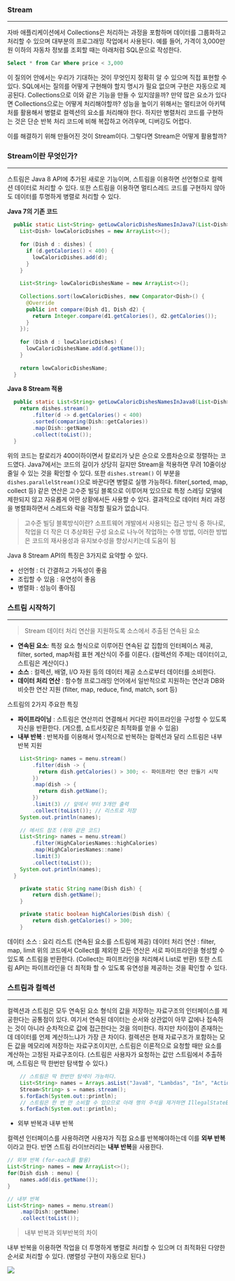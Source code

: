 ### Stream
---
자바 애플리케이션에서 Collections은 처리하는 과정을 포함하며 데이터를 그룹화하고 처리할 수 있으며 대부분의 프로그래밍 작업에서 사용된다. 예를 들어, 가격이 3,000만원 이하의 자동차 정보를 조회할 때는 아래처럼 SQL문으로 작성한다.

```sql
Select * from Car Where price < 3,000
```

이 질의어 안에서는 우리가 기대하는 것이 무엇인지 정확히 알 수 있으며 직접 표현할 수 있다. SQL에서는 질의를 어떻게 구현해야 할지 명시가 필요 없으며 구현은 자동으로 제공된다. Collections으로 이와 같은 기능을 만들 수 있지않을까? 만약 많은 요소가 있다면 Collections으로는 어떻게 처리해야할까? 성능을 높이기 위해서는 멀티코어 아키텍처를 활용해서 병렬로 컬렉션의 요소를 처리해야 한다. 하지만 병렬처리 코드를 구현하는 것은 단순 반복 처리 코드에 비해 복잡하고 어려우며, 디버깅도 어렵다.

이를 해결하기 위해 만들어진 것이 Stream이다. 그렇다면 Stream은 어떻게 활용할까?

### Stream이란 무엇인가?
---
스트림은 Java 8 API에 추가된 새로운 기능이며, 스트림을 이용하면 선언형으로 컬렉션 데이터로 처리할 수 있다. 또한 스트림을 이용하면 멀티스레드 코드를 구현하지 않아도 데이터를 투명하게 병렬로 처리할 수 있다.

**Java 7의 기존 코드**

```java
  public static List<String> getLowCaloricDishesNamesInJava7(List<Dish> dishes) {
    List<Dish> lowCaloricDishes = new ArrayList<>();
    
    for (Dish d : dishes) {
      if (d.getCalories() < 400) {
        lowCaloricDishes.add(d);
      }
    }
    
    List<String> lowCaloricDishesName = new ArrayList<>();
    
    Collections.sort(lowCaloricDishes, new Comparator<Dish>() {
      @Override
      public int compare(Dish d1, Dish d2) {
        return Integer.compare(d1.getCalories(), d2.getCalories());
      }
    });
    
    for (Dish d : lowCaloricDishes) {
      lowCaloricDishesName.add(d.getName());
    }
    
    return lowCaloricDishesName;
  }
```

**Java 8 Stream 적용**
```java
  public static List<String> getLowCaloricDishesNamesInJava8(List<Dish> dishes) {
    return dishes.stream()
        .filter(d -> d.getCalories() < 400)
        .sorted(comparing(Dish::getCalories))
        .map(Dish::getName)
        .collect(toList());
  }
```

위의 코드는 칼로리가 400이하이면서 칼로리가 낮은 순으로 오름차순으로 정렬하는 코드였다. Java7에서는 코드의 길이가 상당히 길지만 Stream을 적용하면 무려 10줄이상 줄일 수 있는 것을 확인할 수 있다. 또한 `dishes.stream()` 이 부분을 `dishes.parallelStream()`으로 바꾼다면 병렬로 실행 가능하다.
filter(,sorted, map, collect 등) 같은 연산은 고수준 빌딩 블록으로 이루어져 있으므로 특정 스레딩 모델에 제한되지 않고 자유롭게 어떤 상황에서든 사용할 수 있다. 결과적으로 데이터 처리 과정을 병렬화하면서 스레드와 락을 걱정할 필요가 없습니다.

> 고수준 빌딩 블록방식이란?
소프트웨어 개발에서 사용되는 접근 방식 중 하나로, 작업을 더 작은 더 추상화된 구성 요소로 나누어 작업하는 수행 방법, 이러한 방법은 코드의 재사용성과 유지보수성을 향상시키는데 도움이 됨

Java 8 Stream API의 특징은 3가지로 요약할 수 있다.
- 선언형 : 더 간결하고 가독성이 좋음
- 조립할 수 있음 : 유연성이 좋음
- 병렬화 : 성능이 좋아짐


### 스트림 시작하기
---
> Stream
데이터 처리 연산을 지원하도록 소스에서 추출된 연속된 요소

- **연속된 요소**: 특정 요소 형식으로 이루어진 연속된 값 집합의 인터페이스 제공, filter, sorted, map처럼 표현 계산식이 주를 이룬다. (컬렉션의 주제는 데이터이고, 스트림은 계산이다.)
- **소스** : 컬렉션, 배열, I/O 자원 등의 데이터 제공 소스로부터 데이터를 소비한다.
- **데이터 처리 연산** : 함수형 프로그래밍 언어에서 일반적으로 지원하는 연산과 DB와 비슷한 연산 지원 (filter, map, reduce, find, match, sort 등)

스트림의 2가지 주요한 특징

- **파이프라이닝** : 스트림은 연산끼리 연결해서 커다란 파이프라인을 구성할 수 있도록 자신을 반환한다. (게으름, 쇼트서킷같은 최적화를 얻을 수 있음)
- **내부 반복** : 반복자를 이용해서 명시적으로 반복하는 컬렉션과 달리 스트림은 내부 반복 지원

```java
    List<String> names = menu.stream()
        .filter(dish -> {
          return dish.getCalories() > 300; <- 파이프라인 연산 만들기 시작
        })
        .map(dish -> {
          return dish.getName();
        })
        .limit(3) // 앞에서 부터 3개만 출력
        .collect(toList()); // 리스트로 저장
    System.out.println(names);
    
    // 메서드 참조 (위와 같은 코드)
    List<String> names = menu.stream()
        .filter(HighCaloriesNames::highCalories)
        .map(HighCaloriesNames::name)
        .limit(3)
        .collect(toList());
    System.out.println(names);
  }

    private static String name(Dish dish) {
        return dish.getName();
    }

    private static boolean highCalories(Dish dish) {
        return dish.getCalories() > 300;
    }
```

데이터 소스 : 요리 리스트 (연속된 요소를 스트림에 제공)
데이터 처리 연산 : filter, map, limit
위의 코드에서 Collect를 제외한 모든 연산은 서로 파이프라인을 형성할 수 있도록 스트림을 반환한다. (Collect는 파이프라인을 처리해서 List로 반환) 또한 스트림 API는 파이프라인을 더 최적화 할 수 있도록 유연성을 제공하는 것을 확인할 수 있다.

### 스트림과 컬렉션
---
컬렉션과 스트림은 모두 연속된 요소 형식의 값을 저장하는 자료구조의 인터페이스를 제공한다는 공통점이 있다. 여기서 연속된 데이터는 순서와 상관없이 아무 값에나 접속하는 것이 아니라 순차적으로 값에 접근한다는 것을 의미한다. 하지만 차이점이 존재하는데 데이터를 언제 계산하느냐가 가장 큰 차이다. 
컬렉션은 현재 자료구조가 포함하는 모든 값을 메모리에 저장하는 자료구조이지만, 스트림은 이론적으로 요청할 때만 요소를 계산하는 고정된 자료구조이다. (스트림은 사용자가 요청하는 값만 스트림에서 추출하며, 스트림은 딱 한번만 탐색할 수 있다.)

```java
	// 스트림은 딱 한번만 탐색이 가능하다.
    List<String> names = Arrays.asList("Java8", "Lambdas", "In", "Action");
    Stream<String> s = names.stream();
    s.forEach(System.out::println);
    // 스트림은 한 번 만 소비할 수 있으므로 아래 행의 주석을 제거하면 IllegalStateException이 발생
    s.forEach(System.out::println);
```

- 외부 반복과 내부 반복

컬렉션 인터페이스를 사용하려면 사용자가 직접 요소를 반복해야하는데 이를 **외부 반복**이라고 한다. 반면 스트림 라이브러리는 **내부 반복**을 사용한다.

```java
// 외부 반복 (for-each를 활용)
List<String> names = new ArrayList<>();
for(Dish dish : menu) {
	names.add(dis.getName());
}

// 내부 반복
List<String> names = menu.stream()
	.map(Dish::getName)
    .collect(toList());
```

> 내부 반복과 외부반복의 차이

내부 반복을 이용하면 작업을 더 투명하게 병렬로 처리할 수 있으며 더 최적화된 다양한 순서로 처리할 수 있다. (병렬성 구현이 자동으로 된다.)

![](https://velog.velcdn.com/images/bw1611/post/8ffaffc6-eeec-4d53-9553-24e1071828bc/image.png)


